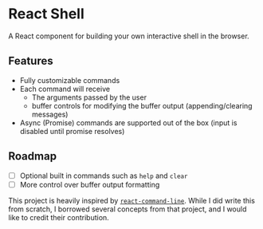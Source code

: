 # React Shell

A React component for building your own interactive shell in the browser.

## Features

* Fully customizable commands
* Each command will receive
    * The arguments passed by the user
    * buffer controls for modifying the buffer output (appending/clearing messages)
* Async (Promise) commands are supported out of the box (input is disabled until promise resolves)

## Roadmap

- [ ] Optional built in commands such as `help` and `clear`
- [ ] More control over buffer output formatting

This project is heavily inspired by [`react-command-line`](https://github.com/podrezo/react-command-line). While I did
write this from scratch, I borrowed several concepts from that project, and I would like to credit their contribution. 


